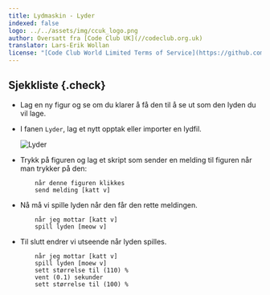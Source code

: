 ```yaml
---
title: Lydmaskin - Lyder
indexed: false
logo: ../../assets/img/ccuk_logo.png
author: Oversatt fra [Code Club UK](//codeclub.org.uk)
translator: Lars-Erik Wollan
license: "[Code Club World Limited Terms of Service](https://github.com/CodeClub/scratch-curriculum/blob/master/LICENSE.md)"
---
```


## Sjekkliste {.check}

+ Lag en ny figur og se om du klarer å få den til å se ut som den
  lyden du vil lage.

+ I fanen `Lyder`, lag et nytt opptak eller importer en lydfil.

    ![Lyder](sound-sample.png)

+ Trykk på figuren og lag et skript som sender en melding til figuren
  når man trykker på den:

    ```blocks
        når denne figuren klikkes
        send melding [katt v]
    ```

+ Nå må vi spille lyden når den får den rette meldingen.

    ```blocks
        når jeg mottar [katt v]
        spill lyden [meow v]
    ```

+ Til slutt endrer vi utseende når lyden spilles.

    ```blocks
        når jeg mottar [katt v]
        spill lyden [moew v]
        sett størrelse til (110) %
        vent (0.1) sekunder
        sett størrelse til (100) %
    ```
